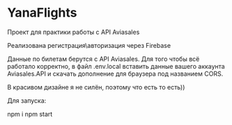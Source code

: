 # YanaFlights
Проект для практики работы с API Aviasales


Реализована регистрация\авторизация через Firebase

Данные по билетам берутся с API Aviasales. Для того чтобы всё работало корректно, в файл .env.local вставить данные вашего аккаунта Aviasales.API и скачать дополнение для браузера под названием CORS.

В красивом дизайне я не силён, поэтому что есть то есть))

Для запуска: 

npm i
npm start
